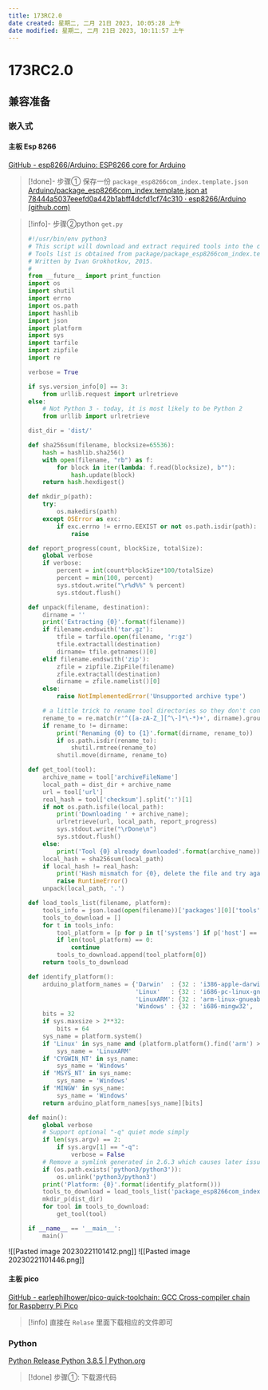 ```yaml
---
title: 173RC2.0
date created: 星期二, 二月 21日 2023, 10:05:28 上午
date modified: 星期二, 二月 21日 2023, 10:11:57 上午
---
```


# 173RC2.0

## 兼容准备

### 嵌入式

#### 主板 Esp 8266

[GitHub - esp8266/Arduino: ESP8266 core for Arduino](https://github.com/esp8266/Arduino/)

>[!done]- 步骤① 保存一份 `package_esp8266com_index.template.json`
>[Arduino/package_esp8266com_index.template.json at 78444a5037eeefd0a442b1abff4dcfd1cf74c310 · esp8266/Arduino (github.com)](https://github.com/esp8266/Arduino/blob/78444a5037eeefd0a442b1abff4dcfd1cf74c310/package/package_esp8266com_index.template.json)

> [!info]- 步骤②python `get.py`
> ~~~python
> #!/usr/bin/env python3
> # This script will download and extract required tools into the current directory.
> # Tools list is obtained from package/package_esp8266com_index.template.json file.
> # Written by Ivan Grokhotkov, 2015.
> #
> from __future__ import print_function
> import os
> import shutil
> import errno
> import os.path
> import hashlib
> import json
> import platform
> import sys
> import tarfile
> import zipfile
> import re
> 
> verbose = True
> 
> if sys.version_info[0] == 3:
>     from urllib.request import urlretrieve
> else:
>     # Not Python 3 - today, it is most likely to be Python 2
>     from urllib import urlretrieve
> 
> dist_dir = 'dist/'
> 
> def sha256sum(filename, blocksize=65536):
>     hash = hashlib.sha256()
>     with open(filename, "rb") as f:
>         for block in iter(lambda: f.read(blocksize), b""):
>             hash.update(block)
>     return hash.hexdigest()
> 
> def mkdir_p(path):
>     try:
>         os.makedirs(path)
>     except OSError as exc:
>         if exc.errno != errno.EEXIST or not os.path.isdir(path):
>             raise
> 
> def report_progress(count, blockSize, totalSize):
>     global verbose
>     if verbose:
>         percent = int(count*blockSize*100/totalSize)
>         percent = min(100, percent)
>         sys.stdout.write("\r%d%%" % percent)
>         sys.stdout.flush()
> 
> def unpack(filename, destination):
>     dirname = ''
>     print('Extracting {0}'.format(filename))
>     if filename.endswith('tar.gz'):
>         tfile = tarfile.open(filename, 'r:gz')
>         tfile.extractall(destination)
>         dirname= tfile.getnames()[0]
>     elif filename.endswith('zip'):
>         zfile = zipfile.ZipFile(filename)
>         zfile.extractall(destination)
>         dirname = zfile.namelist()[0]
>     else:
>         raise NotImplementedError('Unsupported archive type')
> 
>     # a little trick to rename tool directories so they don't contain version number
>     rename_to = re.match(r'^([a-zA-Z_][^\-]*\-*)+', dirname).group(0).strip('-')
>     if rename_to != dirname:
>         print('Renaming {0} to {1}'.format(dirname, rename_to))
>         if os.path.isdir(rename_to):
>             shutil.rmtree(rename_to)
>         shutil.move(dirname, rename_to)
> 
> def get_tool(tool):
>     archive_name = tool['archiveFileName']
>     local_path = dist_dir + archive_name
>     url = tool['url']
>     real_hash = tool['checksum'].split(':')[1]
>     if not os.path.isfile(local_path):
>         print('Downloading ' + archive_name);
>         urlretrieve(url, local_path, report_progress)
>         sys.stdout.write("\rDone\n")
>         sys.stdout.flush()
>     else:
>         print('Tool {0} already downloaded'.format(archive_name))
>     local_hash = sha256sum(local_path)
>     if local_hash != real_hash:
>         print('Hash mismatch for {0}, delete the file and try again'.format(local_path))
>         raise RuntimeError()
>     unpack(local_path, '.')
> 
> def load_tools_list(filename, platform):
>     tools_info = json.load(open(filename))['packages'][0]['tools']
>     tools_to_download = []
>     for t in tools_info:
>         tool_platform = [p for p in t['systems'] if p['host'] == platform]
>         if len(tool_platform) == 0:
>             continue
>         tools_to_download.append(tool_platform[0])
>     return tools_to_download
> 
> def identify_platform():
>     arduino_platform_names = {'Darwin'  : {32 : 'i386-apple-darwin',   64 : 'x86_64-apple-darwin'},
>                               'Linux'   : {32 : 'i686-pc-linux-gnu',   64 : 'x86_64-pc-linux-gnu'},
>                               'LinuxARM': {32 : 'arm-linux-gnueabihf', 64 : 'aarch64-linux-gnu'},
>                               'Windows' : {32 : 'i686-mingw32',        64 : 'x86_64-mingw32'}}
>     bits = 32
>     if sys.maxsize > 2**32:
>         bits = 64
>     sys_name = platform.system()
>     if 'Linux' in sys_name and (platform.platform().find('arm') > 0 or platform.platform().find('aarch64') > 0):
>         sys_name = 'LinuxARM'
>     if 'CYGWIN_NT' in sys_name:
>         sys_name = 'Windows'
>     if 'MSYS_NT' in sys_name:
>         sys_name = 'Windows'
>     if 'MINGW' in sys_name:
>         sys_name = 'Windows'
>     return arduino_platform_names[sys_name][bits]
> 
> def main():
>     global verbose
>     # Support optional "-q" quiet mode simply
>     if len(sys.argv) == 2:
>         if sys.argv[1] == "-q":
>             verbose = False
>     # Remove a symlink generated in 2.6.3 which causes later issues since the tarball can't properly overwrite it
>     if (os.path.exists('python3/python3')):
>         os.unlink('python3/python3')
>     print('Platform: {0}'.format(identify_platform()))
>     tools_to_download = load_tools_list('package_esp8266com_index.template.json', identify_platform())
>     mkdir_p(dist_dir)
>     for tool in tools_to_download:
>         get_tool(tool)
> 
> if __name__ == '__main__':
>     main()
> ~~~


![[Pasted image 20230221101412.png]]
![[Pasted image 20230221101446.png]]

#### 主板 pico
[GitHub - earlephilhower/pico-quick-toolchain: GCC Cross-compiler chain for Raspberry Pi Pico](https://github.com/earlephilhower/pico-quick-toolchain)

>[!info] 直接在 `Relase` 里面下载相应的文件即可

### Python

[Python Release Python 3.8.5 | Python.org](https://www.python.org/downloads/release/python-385/)

>[!done] 步骤①: 下载源代码



